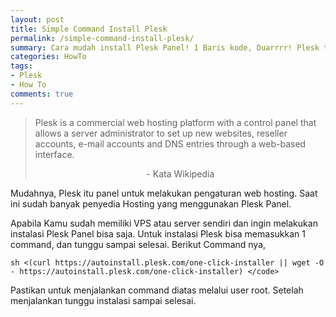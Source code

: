 ```yaml
---
layout: post
title: Simple Command Install Plesk
permalink: /simple-command-install-plesk/
summary: Cara mudah install Plesk Panel! 1 Baris kode, Duarrrr! Plesk terinstall
categories: HowTo
tags: 
- Plesk
- How To
comments: true
---
```


> Plesk is a commercial web hosting platform with a control panel that allows a server administrator to set up new websites, reseller accounts, e-mail accounts and DNS entries through a web-based interface. 
> <center>- Kata Wikipedia</center>

Mudahnya, Plesk itu panel untuk melakukan pengaturan web hosting. Saat ini sudah banyak penyedia Hosting yang menggunakan Plesk Panel.

Apabila Kamu sudah memiliki VPS atau server sendiri dan ingin melakukan instalasi Plesk Panel bisa saja. Untuk instalasi Plesk bisa memasukkan 1 command, dan tunggu sampai selesai. Berikut Command nya,

~~~
sh <(curl https://autoinstall.plesk.com/one-click-installer || wget -O - https://autoinstall.plesk.com/one-click-installer) </code>
~~~

Pastikan untuk menjalankan command diatas melalui user root. Setelah menjalankan tunggu instalasi sampai selesai.